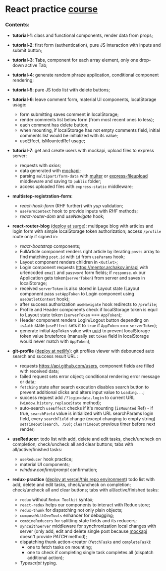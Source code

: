 # React practice [course](https://github.com/Archakov06)

### Contents:

- **tutorial-1**: class and functional components, render data from props;
- **tutorial-2**: first form (authentication), pure JS interaction with inputs and submit button;
- **tutorial-3**: Tabs, component for each array element, only one drop-down active Tab;
- **tutorial-4**: generate random phraze application, conditional component rendering;
- **tutorial-5**: pure JS todo list with delete buttons;
- **tutorial-6**: leave comment form, material UI components, localStorage usage:
  - form submitting saves comment in localStorage;
  - render comments list below form (from most recent ones to less);
  - each comment has delete button;
  - when mounting, if localStorage has not empty comments field, initial comments list would be initialized with its value;
  - useEffect, isMountedRef usage;
- **tutorial-7**: get and create users with mockapi, upload files to express server:

  - requests with _axios_;
  - data generated with [mockapi](https://mockapi.io);
  - parsing `multipart/form-data` with [multer](https://www.npmjs.com/package/multer) or [express-fileupload](https://www.npmjs.com/package/express-fileupload) middleware and saving to `public` folder;
  - access uploaded files with `express-static` middleware;

- **multistep-registration-form**:

  - _react-hook-form_ (RHF further) with _yup_ validation;
  - `useFormContext` hook to provide inputs with _RHF_ methods;
  - _react-router-dom_ and _useNavigate_ hook;

- **react-router-blog** ([deploy at surge](https://gg-react-router-blog.surge.sh/)): multipage blog with articles and login form with simple localStorage token authorization; access `/profile` route only if signed in:

  - _react-bootstrap_ components;
  - FullArticle component renders right article by iterating `posts` array to find matching `post.id` with `id` from `useParams` hook;
  - Layout component renders children in `<Outlet>`;
  - Login component requests https://mentor.archakov.im/api with urlencoded `email` and `password` form fields; if `response.ok` our Application gets token(`serverToken`) from server and saves in localStorage;
  - received `serverToken` is also stored in Layout state (Layout component pass `setAppToken` to Login component using `useOutletContext` hook);
  - after success authorization `useNavigate` hook redirects to `/profile`;
  - Profile and Header components check if localStorage token is equil to Layout state token (`serverToken` === `AppToken`);
  - Header component renders Login/Logout button depending on `isAuth` state (`useEffect` sets it to `true` if `AppToken` === `serverToken`);
  - generate initial `AppToken` value with [uuid](https://www.npmjs.com/package/uuid) to prevent localStorage token value bruteforce (manually set `token` field in localStorage would never match with `AppToken`);

- **git-profile** ([deploy at netlify](https://rad-wisp-a65f8e.netlify.app/)): git profiles viewer with debounced auto search and success result URL :

  - requests https://api.github.com/users, component fields are filled with received data;
  - failed request sets error object; conditional rendering error message or data;
  - `fetching` state after search execution disables search button to prevent additional clicks and alters input value to `Loading...`;
  - success request add `/?login=data.login` to current URL (`window.history.replaceState` method);
  - auto-search `useEffect` checks if it's mounting (`isMounted` Ref) - if true, `searchField` value is initialized with URL searchParams login field, every `searchField` change (except changing to empty string) `setTimeout(search, 750)`; `clearTimeout` previous timer before next render;

- **useReducer**: todo list with add, delete and edit tasks, check/uncheck on completion; check/uncheck all and clear buttons; tabs with all/active/finished tasks:

  - `useReducer` hook practice;
  - material UI components;
  - _window.confirm/prompt_ confirmation;

- **redux-practice** ([deploy at vercel/this repo environment](https://redux-todo-jetzeny.vercel.app/)) todo list with add, delete and edit tasks, check/uncheck on completion; check/uncheck all and clear buttons; tabs with all/active/finished tasks:
  - `redux` without `Redux Toolkit` syntax;
  - `react-redux` helps our components to interact with Redux store;
  - `redux-thunk` for dispatching not only plain objects;
  - `composeWithDevTools` enhancer for debugging;
  - `combineReducers` for splitting state fields and its reducers;
  - `syncWithServer` middleware for synchronization local changes with server (only add, edit and delete single post because [mockapi](https://mockapi.io) doesn't provide _PATCH_ method);
  - dispatching thunk action-creator (`fetchTasks` and `completeTask`):
    - one to fetch tasks on mounting;
    - one to check if completing single task completes all (dispatch additional action);
  - _Typescript_ typing.
